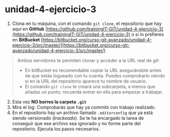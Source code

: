 # unidad-4-ejercicio-3

1. Clona en tu máquina, con el comando `git clone`, el repositorio que hay 
aquí en **GitHub** 
[https://github.com/trainingIT-GIT/unidad-4-ejercicio-3](https://github.com/trainingIT-GIT/unidad-4-ejercicio-3)
o si lo prefieres en **BitBucket**
[https://bitbucket.org/curso-git-avanzado/unidad-4-ejercicio-3/src/master/](https://bitbucket.org/curso-git-avanzado/unidad-4-ejercicio-3/src/master/)

>Ambos servidores te permiten clonar y acceder a la URL real de _git_:
>- En bitBucket es recomendable copiar la URL asegurándote antes de que estás logueado con tu cuenta. Puedes comprobarlo viendo si en la URL del repositorio aparece tu nombre de usuario.
>- El comando `git clone` te creará una subcarpeta, a menos que añadas un punto; recuerda entrar en ella para empezar a trabajar.

2. Esta vez **NO borres la carpeta `.git`**
3. Mira el _log_. Comprobarás que hay ya _commits_ con trabajo realizado.
4. En el repositorio hay un archivo llamado `.editorconfig` que ya está siendo versionado (_trackeado_). Se te ha encargado la tarea de conseguir que ese archivo sea ignorado y no forme 
parte del repositorio. Ejecuta los pasos necesarios.
